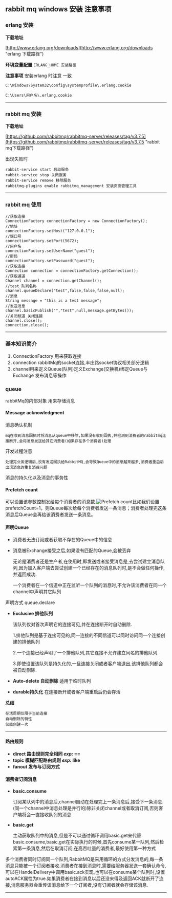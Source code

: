 ## rabbit mq windows 安装 注意事项 ##

### erlang 安装 ###

**下载地址** 

 [http://www.erlang.org/downloads](http://www.erlang.org/downloads "erlang 下载路径")

**环境变量配置** `ERLANG_HOME 安装路径`

**注意事项**
安装erlang 时注意 一致

    C:\Windows\System32\config\systemprofile\.erlang.cookie

	C:\Users\用户名\.erlang.cookie

----------

### rabbit mq 安装 ###
**下载地址**

[https://github.com/rabbitmq/rabbitmq-server/releases/tag/v3.7.5](https://github.com/rabbitmq/rabbitmq-server/releases/tag/v3.7.5 "rabbit mq下载路径")

出现失败时 
	
	rabbit-service start 启动服务
	rabbit-service stop 关闭服务
	rabbit-service remove 移除服务
	rabbitmq-plugins enable rabbitmq_management 安装页面管理工具

----------
### rabbit mq 使用 ###

	//获取连接
	ConnectionFactory connectionFactory = new ConnectionFactory();
	//地址
	connectionFactory.setHost("127.0.0.1");
	//端口号
	connectionFactory.setPort(5672);
	//用户名
	connectionFactory.setUserName("guest");
	//密码
	connectionFactory.setPassword("guest");
	//获取连接
	Connection connection = connectionFactory.getConnection();
	//获取通道
	Channel channel = connection.getChannel();
	//test 队列名称
	channel.queueDeclare("test",false,false,false,null);
	//消息
	String message = "this is a test message";
	//发送消息
	channel.basicPublish("","test",null,message.getBytes());
	//关闭频道 关闭连接
	channel.close();
	connection.close();

----------
### 基本知识简介 ###
1. ConnectionFactory 用来获取连接
2. connection rabbitMq的socket连接,丰庄路socket协议相关部分逻辑
3. channel用来定义Queue(队列)定义Exchange(交换机)绑定Queue与Exchange 发布消息等操作

### queue ###
rabbitMq的内部对象 用来存储消息

#### Message acknowledgment ####
消息确认机制

	mq在收到消息回执时将消息从queue中移除,如果没有收到回执,并检测到消费者的rabbitmq连接断开,会将消息发送给其它消费者(如果存在多个消费者)处理

开发过程注意

	处理完业务逻辑后,没有发送回执给RabbitMQ,会导致Queue中的消息越来越多,消费者重启后出现消息的重复消费问题

消息的持久化以及消息的事务性

#### Prefetch count ####
可以设置该参数控制发给每个消费者的消息数.![Prefetch count](http://ostest.qiniudn.com/wordpress/wp-content/uploads/2014/02/2014-2-21-9-49-08.png)比如我们设置prefetchCount=1，则Queue每次给每个消费者发送一条消息；消费者处理完这条消息后Queue会再给该消费者发送一条消息。

#### 声明Queue ####
- 消费者无法订阅或者获取不存在的Queue中的信息
- 消息被Exchange接受之后,如果没有匹配的Queue,会被丢弃
	
	无论是消费者还是生产者,在使用时,即发送或者接受消息是,去尝试建立消息队列,因为加入客户端去尝试创建一个已经存在的消息队列时,是不会做任何操作,并返回成功.

	一个消费者在一个信道中正在监听一个队列的消息时,不允许该消费者在同一个channel中声明其它队列

声明方式 queue.declare

- **Exclusive 排他队列**

	该队列仅对首次声明它的连接可见,并在连接断开时自动删除.

	1.排他队列是基于连接可见的,同一连接的不同信道可以同时访问同一个连接创建的排他队列
	
	2.一个连接已经声明了一个排他队列,其它连接不允许建立同名的排他队列.
	
	3.即使设置该队列是持久化的,一旦连接关闭或者客户端退出,该排他队列都会被自动删除.
 
- **Auto-delete 自动删除** 适用于临时队列

- **durable持久化** 在连接断开或者客户端重启后仍会存活

**总结** 
	
	存活周期仅限于当前连接
	自动删除的特性
	仅能创建一次

----------

#### 路由规则 ####
- **direct 路由规则完全相同 *exp:* ==**
- **topic 模糊匹配路由规则 *exp:* like**
- **fanout 发布与订阅方式**

#### 消费者订阅消息 ####
- **basic.consume**

	订阅某队列中的消息后,channel自动在处理完上一条消息后,接受下一条消息.(同一个channel中消息处理是并行的)除非关闭channel或者取消订阅,否则客户端将会一直接收队列的消息.

- **basic.get**
	
	主动获取队列中的消息,但是不可以通过循环调用basic.get来代替basic.consume,basic,get在实际执行的时候,首先consume某一队列,然后检索第一条消息,然后在取消订阅,在高吞吐量的消费者,最好使用第一种方式

多个消费者同时订阅同一个队列,RabbitMQ是采用循环的方式分发消息的,每一条消息只能被一个订阅者接收.消费者在接到消息时,需要给服务器发送一套确认命令,可以在HandelDelivery中调用basic.ack实现,也可以在consume某个队列时,设置autoACK属性为true.如果消费者在接到消息以后还没来得及返回ACK就断开了连接,消息服务器会重传该消息给下一个订阅者,没有订阅者就会存储该消息.

----------	

		

 